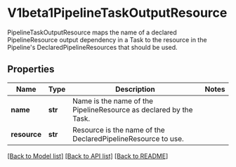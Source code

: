 # V1beta1PipelineTaskOutputResource

PipelineTaskOutputResource maps the name of a declared PipelineResource output dependency in a Task to the resource in the Pipeline's DeclaredPipelineResources that should be used.
## Properties
Name | Type | Description | Notes
------------ | ------------- | ------------- | -------------
**name** | **str** | Name is the name of the PipelineResource as declared by the Task. | 
**resource** | **str** | Resource is the name of the DeclaredPipelineResource to use. | 

[[Back to Model list]](../README.md#documentation-for-models) [[Back to API list]](../README.md#documentation-for-api-endpoints) [[Back to README]](../README.md)


